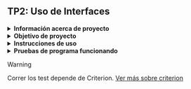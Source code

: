 
## TP2: Uso de Interfaces

<details>
<summary><b>Información acerca de proyecto</b></summary>
  
* **Autores:**
    * Pojmaevich Mirko (mirkopoj@gmail.com) 
    * Torletti Lara (lara.a.torletti@gmail.com)

* **Materia:**
    Arquitectura de Software - B5647

* **Profesor:**
    Martín Morixe
  
* Universidad Nacional de Río Negro - Sede Andina - Ingeniería Electrónica
</details>

<details>

<summary><b>Objetivo de proyecto</b></summary>

* Diseñar e implementar un programa con el patrón de diseño estructural Decorator:
  * Un restaurante de comidas rápidas ofrece 3 combos (Básio, Familiar y Especial). Cada uno tiene características diferentes (cantidad, porciones y salsas). Pero se puede aumentar el pedido mediante adicionales (Tomate, Papas Fritas, Carne, Queso).
  * Crear un sistema de pedido que permita seleccionar el ombo y adicionales. El sistema deberá informar el pedido del usuario y valor total.
    
![ConsignaUML](/consigna/UML_Consigna.png)

 </details>
 
<details>
  
<summary><b>Instrucciones de uso</b></summary>

* Haga:
 ```{bash}
git clone https://github.com/Arquitectura-de-Software-UNRN-2024/TP4-Patron-Disenno-Decorator.git
make
```
* Los ejecutables luego de hacer make, se encontrarán en bin/.
* para correr el Sistema de Gestión de Pedidos main:
 ```{bash}
#Para correr el sistema de gestión de pedidos
bin/main
# en donde las opciones son:
# Se mostrará un menú inicial con las opciones de los 3 combos y una opción [SALIR] del menú.
# Para seleccionar alguna opción deberá presionar la tecla [ENTER].
# Si presiona algún combo, se mostrará el submenú para agregar adicionales.
# Usted podrá agregar todos los adicionales que quiera con tan solo presionar [ENTER] en el adicional.
# Para terminar el pedido y ver la descripción y valor total deberá presionar la opción [No deseo agregar más adicionales].
```

</details>

<details>
  
<summary><b>Pruebas de programa funcionando</b></summary>

### Menú Bienvenido al sistema de pedidos
  <div>
  <p style = 'text-align:center;'>
  <img src=/consigna/menu_bienvenido.png alt="Menú de Bienvenida y selección de combo" width="500px">
  </p>
  </div>

### SubMenú Adicionales
  <div>
  <p style = 'text-align:center;'>
  <img src=/consigna/menu_adicionales.png alt="Menú de selección de adicionales" width="500px">
  </p>
  </div>

### Fin de programa
  <div>
  <p style = 'text-align:center;'>
  <img src=/consigna/salida_del_programa.png alt="Salida del programa" width="500px">
  </p>
  </div>

</details>

> [!WARNING]
> Correr los test depende de Criterion. [Ver más sobre criterion](https://criterion.readthedocs.io/en/master/intro.html)

